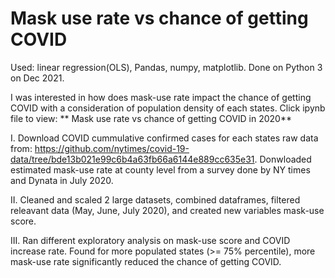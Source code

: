 # Mask use rate vs chance of getting COVID
Used: linear regression(OLS), Pandas, numpy, matplotlib.
Done on Python 3 on Dec 2021.

I was interested in how does mask-use rate impact the chance of getting COVID with a consideration of population density of each states.
Click ipynb file to view: ** Mask use rate vs chance of getting COVID in 2020**

I.
Download COVID cummulative confirmed cases for each states raw data from:  https://github.com/nytimes/covid-19-data/tree/bde13b021e99c6b4a63fb66a6144e889cc635e31.
Donwloaded estimated mask-use rate at county level from a survey done by NY times and Dynata in July 2020.

II.
Cleaned and scaled 2 large datasets, combined dataframes, filtered releavant data (May, June, July 2020), and created new variables mask-use score.

III.
Ran different exploratory analysis on mask-use score and COVID increase rate. Found for more populated states (>= 75% percentile), more mask-use rate significantly reduced the chance of getting COVID.


